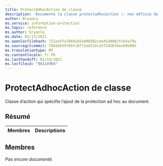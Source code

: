 ```yaml
---
title: ProtectAdhocAction de classe
description: 'Documente la classe protectadhocaction :: non définie du kit de développement logiciel (SDK) Microsoft Information Protection (MIP).'
author: BryanLa
ms.service: information-protection
ms.topic: reference
ms.author: bryanla
ms.date: 01/13/2021
ms.openlocfilehash: 721ea5fa78841d5a00d502cda45a986c5fe4a79a
ms.sourcegitcommit: 76926b357bbfc8772ed132ce5f2426fbea59e98b
ms.translationtype: MT
ms.contentlocale: fr-FR
ms.lasthandoff: 01/14/2021
ms.locfileid: "98214964"
---
```

# <a name="class-protectadhocaction"></a>ProtectAdhocAction de classe 
Classe d’action qui spécifie l’ajout de la protection ad hoc au document.
  
## <a name="summary"></a>Résumé
 Membres                        | Descriptions                                
--------------------------------|---------------------------------------------
  
## <a name="members"></a>Membres
_Pas encore documenté._
